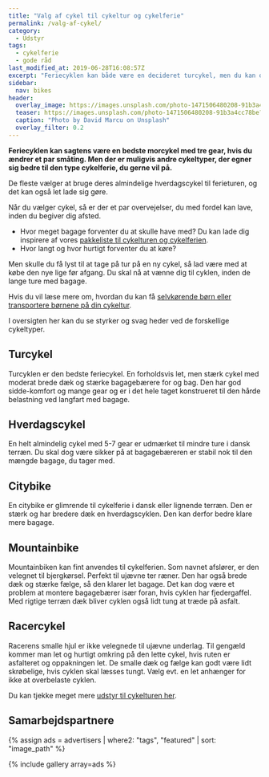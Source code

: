 ```yaml
---
title: "Valg af cykel til cykeltur og cykelferie"
permalink: /valg-af-cykel/
category:
  - Udstyr
tags:
  - cykelferie
  - gode råd
last_modified_at: 2019-06-28T16:08:57Z
excerpt: "Feriecyklen kan både være en decideret turcykel, men du kan også bruge din hverdagscykel. Du skal bare sørge for at vælge en fornuftig rute."
sidebar:
  nav: bikes
header:
  overlay_image: https://images.unsplash.com/photo-1471506480208-91b3a4cc78be?ixlib=rb-1.2.1&ixid=eyJhcHBfaWQiOjEyMDd9&auto=format&fit=crop&h=600&w=1200&q=10
  teaser: https://images.unsplash.com/photo-1471506480208-91b3a4cc78be?ixlib=rb-1.2.1&ixid=eyJhcHBfaWQiOjEyMDd9&auto=format&fit=crop&h=300&w=400&q=10
  caption: "Photo by David Marcu on Unsplash"
  overlay_filter: 0.2
---
```


**Feriecyklen kan sagtens være en bedste morcykel med tre gear, hvis du ændrer et par småting. Men der er muligvis andre cykeltyper, der egner sig bedre til den type cykelferie, du gerne vil på.**

De fleste vælger at bruge deres almindelige hverdagscykel til ferieturen, og det kan også let lade sig gøre.

Når du vælger cykel, så er der et par overvejelser, du med fordel kan lave, inden du begiver dig afsted.

- Hvor meget bagage forventer du at skulle have med? Du kan lade dig inspirere af vores [pakkeliste til cykelturen og cykelferien](/pakkeliste/).
- Hvor langt og hvor hurtigt forventer du at køre?

Men skulle du få lyst til at tage på tur på en ny cykel, så lad være med at købe den nye lige før afgang. Du skal nå at vænne dig til cyklen, inden de lange ture med bagage.

Hvis du vil læse mere om, hvordan du kan få [selvkørende børn eller transportere børnene på din cykeltur](/boern-cykel-paa-cykelferie/).

I oversigten her kan du se styrker og svag heder ved de forskellige cykeltyper.

## Turcykel

Turcyklen er den bedste feriecykel. En forholdsvis let, men stærk cykel med moderat brede dæk og stærke bagagebærere for og bag. Den har god sidde-komfort og mange gear og er i det hele taget konstrueret til den hårde belastning ved langfart med bagage.

## Hverdagscykel

En helt almindelig cykel med 5-7 gear er udmærket til mindre ture i dansk terræn. Du skal dog være sikker på at bagagebæreren er stabil nok til den mængde bagage, du tager med.

## Citybike

En citybike er glimrende til cykelferie i dansk eller lignende terræn. Den er stærk og har bredere dæk en hverdagscyklen. Den kan derfor bedre klare mere bagage.

## Mountainbike

Mountainbiken kan fint anvendes til cykelferien. Som navnet afslører, er den velegnet til bjergkørsel. Perfekt til ujævne ter ræner. Den har også brede dæk og stærke fælge, så den klarer let bagage. Det kan dog være et problem at montere bagagebærer især foran, hvis cyklen har fjedergaffel. Med rigtige terræn dæk bliver cyklen også lidt tung at træde på asfalt.

## Racercykel

Racerens smalle hjul er ikke velegnede til ujævne underlag. Til gengæld kommer man let og hurtigt omkring på den lette cykel, hvis ruten er asfalteret og oppakningen let. De smalle dæk og fælge kan godt være lidt skrøbelige, hvis cyklen skal læsses tungt. Vælg evt. en let anhænger for ikke at overbelaste cyklen.

Du kan tjekke meget mere [udstyr til cykelturen her](/cykeludstyr/).

## Samarbejdspartnere

{% assign ads = advertisers | where2: "tags", "featured" | sort: "image_path" %}

{% include gallery array=ads %}
